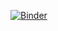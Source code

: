 [![Binder](https://mybinder.org/badge_logo.svg)](https://mybinder.org/v2/gh/ruijis/accuracy_ACM.git/HEAD)
